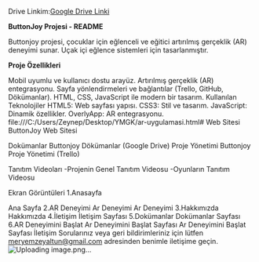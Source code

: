 Drive Linkim:[Google Drive Linki](https://drive.google.com/drive/folders/1IK2gKNPAqg6GHt7ofECA5k5mA6CzkYY1)


**ButtonJoy Projesi - README**

Buttonjoy projesi, çocuklar için eğlenceli ve eğitici artırılmış gerçeklik (AR) deneyimi sunar. Uçak içi eğlence sistemleri için tasarlanmıştır.

**Proje Özellikleri**

Mobil uyumlu ve kullanıcı dostu arayüz.
Artırılmış gerçeklik (AR) entegrasyonu.
Sayfa yönlendirmeleri ve bağlantılar (Trello, GitHub, Dökümanlar).
HTML, CSS, JavaScript ile modern bir tasarım.
Kullanılan Teknolojiler
HTML5: Web sayfası yapısı.
CSS3: Stil ve tasarım.
JavaScript: Dinamik özellikler.
OverlyApp: AR entegrasyonu.
file:///C:/Users/Zeynep/Desktop/YMGK/ar-uygulamasi.html#
Web Sitesi
ButtonJoy Web Sitesi

Dokümanlar
Buttonjoy Dökümanlar (Google Drive)
Proje Yönetimi
Buttonjoy Proje Yönetimi (Trello)

Tanıtım Videoları
-Projenin Genel Tanıtım Videosu -Oyunların Tanıtım Videosu

Ekran Görüntüleri
1.Anasayfa

Ana Sayfa
2.AR Deneyimi
Ar Deneyimi
Ar Deneyimi
3.Hakkımızda
Hakkımızda
4.İletişim
İletişim Sayfası
5.Dokümanlar
Dokümanlar Sayfası
6.AR Deneyimini Başlat
Ar Deneyimini Başlat Sayfası
Ar Deneyimini Başlat Sayfası
İletişim
Sorularınız veya geri bildirimleriniz için lütfen meryemzeyaltun@gmail.com adresinden benimle iletişime geçin.
![Uploading image.png…]()

